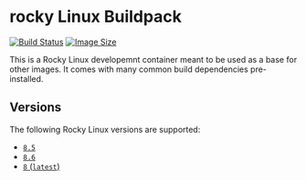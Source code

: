 # rocky Linux Buildpack

[![Build Status](https://github.drone.simd.stream/api/badges/andreipoe/buildpack-rocky/status.svg)](https://github.drone.simd.stream/andreipoe/buildpack-rocky)
[![Image Size](https://img.shields.io/docker/image-size/andreipoe/buildpack-rocky)](https://hub.docker.com/r/andreipoe/buildpack-rocky)

This is a Rocky Linux developemnt container meant to be used as a base for other images.
It comes with many common build dependencies pre-installed.

## Versions

The following Rocky Linux versions are supported:

* [`8.5`](https://github.com/andreipoe/buildpack-rocky/blob/master/8.5/Dockerfile)
* [`8.6`](https://github.com/andreipoe/buildpack-rocky/blob/master/8.6/Dockerfile)
* [`8` (`latest`)](https://github.com/andreipoe/buildpack-rocky/blob/master/8/Dockerfile)
